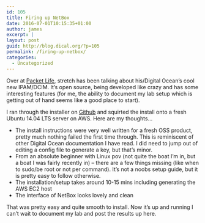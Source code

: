 ```yaml
---
id: 105
title: Firing up NetBox
date: 2016-07-01T10:15:35+01:00
author: james
excerpt: |
layout: post
guid: http://blog.dical.org/?p=105
permalink: /firing-up-netbox/
categories:
  - Uncategorized
---
```

Over at [Packet Life](http://www.packetlife.net), stretch has been talking about his/Digital Ocean&#8217;s cool new IPAM/DCIM. It&#8217;s open source, being developed like crazy and has some interesting features (for me, the ability to document my lab setup which is getting out of hand seems like a good place to start).

I ran through the installer on [Github](https://github.com/digitalocean/netbox/blob/develop/docs/getting-started.md) and squirted the install onto a fresh Ubuntu 14.04 LTS server on AWS. Here are my thoughts&#8230;

  * The install instructions were very well written for a fresh OSS product, pretty much nothing failed the first time through. This is reminiscent of other Digital Ocean documentation I have read. I did need to jump out of editing a config file to generate a key, but that&#8217;s minor.
  * From an absolute beginner with Linux pov (not quite the boat I&#8217;m in, but a boat I was fairly recently in) &#8211; there are a few things missing (like when to sudo/be root or not per command). It&#8217;s not a noobs setup guide, but it is pretty easy to follow otherwise.
  * The installation/setup takes around 10-15 mins including generating the AWS EC2 host
  * The interface of NetBox looks lovely and clean

That was pretty easy and quite smooth to install. Now it&#8217;s up and running I can&#8217;t wait to document my lab and post the results up here.

&nbsp;